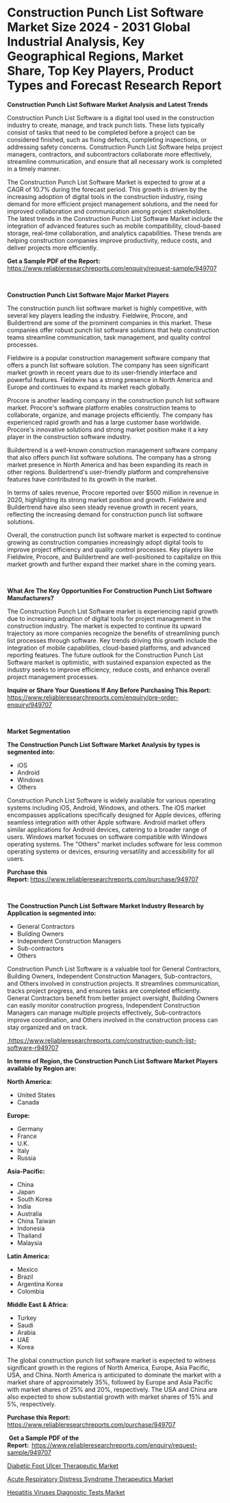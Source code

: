 <p><h1>Construction Punch List Software Market Size 2024 - 2031 Global Industrial Analysis, Key Geographical Regions, Market Share, Top Key Players, Product Types and Forecast Research Report</h1></p><p><strong>Construction Punch List Software Market Analysis and Latest Trends</strong></p>
<p><p>Construction Punch List Software is a digital tool used in the construction industry to create, manage, and track punch lists. These lists typically consist of tasks that need to be completed before a project can be considered finished, such as fixing defects, completing inspections, or addressing safety concerns. Construction Punch List Software helps project managers, contractors, and subcontractors collaborate more effectively, streamline communication, and ensure that all necessary work is completed in a timely manner.</p><p>The Construction Punch List Software Market is expected to grow at a CAGR of 10.7% during the forecast period. This growth is driven by the increasing adoption of digital tools in the construction industry, rising demand for more efficient project management solutions, and the need for improved collaboration and communication among project stakeholders. The latest trends in the Construction Punch List Software Market include the integration of advanced features such as mobile compatibility, cloud-based storage, real-time collaboration, and analytics capabilities. These trends are helping construction companies improve productivity, reduce costs, and deliver projects more efficiently.</p></p>
<p><strong>Get a Sample PDF of the Report:&nbsp;</strong> <a href="https://www.reliableresearchreports.com/enquiry/request-sample/949707">https://www.reliableresearchreports.com/enquiry/request-sample/949707</a></p>
<p>&nbsp;</p>
<p><strong>Construction Punch List Software Major Market Players</strong></p>
<p><p>The construction punch list software market is highly competitive, with several key players leading the industry. Fieldwire, Procore, and Buildertrend are some of the prominent companies in this market. These companies offer robust punch list software solutions that help construction teams streamline communication, task management, and quality control processes.</p><p>Fieldwire is a popular construction management software company that offers a punch list software solution. The company has seen significant market growth in recent years due to its user-friendly interface and powerful features. Fieldwire has a strong presence in North America and Europe and continues to expand its market reach globally.</p><p>Procore is another leading company in the construction punch list software market. Procore's software platform enables construction teams to collaborate, organize, and manage projects efficiently. The company has experienced rapid growth and has a large customer base worldwide. Procore's innovative solutions and strong market position make it a key player in the construction software industry.</p><p>Buildertrend is a well-known construction management software company that also offers punch list software solutions. The company has a strong market presence in North America and has been expanding its reach in other regions. Buildertrend's user-friendly platform and comprehensive features have contributed to its growth in the market.</p><p>In terms of sales revenue, Procore reported over $500 million in revenue in 2020, highlighting its strong market position and growth. Fieldwire and Buildertrend have also seen steady revenue growth in recent years, reflecting the increasing demand for construction punch list software solutions.</p><p>Overall, the construction punch list software market is expected to continue growing as construction companies increasingly adopt digital tools to improve project efficiency and quality control processes. Key players like Fieldwire, Procore, and Buildertrend are well-positioned to capitalize on this market growth and further expand their market share in the coming years.</p></p>
<p>&nbsp;</p>
<p><strong>What Are The Key Opportunities For Construction Punch List Software Manufacturers?</strong></p>
<p><p>The Construction Punch List Software market is experiencing rapid growth due to increasing adoption of digital tools for project management in the construction industry. The market is expected to continue its upward trajectory as more companies recognize the benefits of streamlining punch list processes through software. Key trends driving this growth include the integration of mobile capabilities, cloud-based platforms, and advanced reporting features. The future outlook for the Construction Punch List Software market is optimistic, with sustained expansion expected as the industry seeks to improve efficiency, reduce costs, and enhance overall project management processes.</p></p>
<p><strong>Inquire or Share Your Questions If Any Before Purchasing This Report:</strong> <a href="https://www.reliableresearchreports.com/enquiry/pre-order-enquiry/949707">https://www.reliableresearchreports.com/enquiry/pre-order-enquiry/949707</a></p>
<p>&nbsp;</p>
<p><strong>Market Segmentation</strong></p>
<p><strong>The Construction Punch List Software Market Analysis by types is segmented into:</strong></p>
<p><ul><li>iOS</li><li>Android</li><li>Windows</li><li>Others</li></ul></p>
<p><p>Construction Punch List Software is widely available for various operating systems including iOS, Android, Windows, and others. The iOS market encompasses applications specifically designed for Apple devices, offering seamless integration with other Apple software. Android market offers similar applications for Android devices, catering to a broader range of users. Windows market focuses on software compatible with Windows operating systems. The "Others" market includes software for less common operating systems or devices, ensuring versatility and accessibility for all users.</p></p>
<p><strong>Purchase this Report:&nbsp;</strong><a href="https://www.reliableresearchreports.com/purchase/949707">https://www.reliableresearchreports.com/purchase/949707</a></p>
<p>&nbsp;</p>
<p><strong>The Construction Punch List Software Market Industry Research by Application is segmented into:</strong></p>
<p><ul><li>General Contractors</li><li>Building Owners</li><li>Independent Construction Managers</li><li>Sub-contractors</li><li>Others</li></ul></p>
<p><p>Construction Punch List Software is a valuable tool for General Contractors, Building Owners, Independent Construction Managers, Sub-contractors, and Others involved in construction projects. It streamlines communication, tracks project progress, and ensures tasks are completed efficiently. General Contractors benefit from better project oversight, Building Owners can easily monitor construction progress, Independent Construction Managers can manage multiple projects effectively, Sub-contractors improve coordination, and Others involved in the construction process can stay organized and on track.</p></p>
<p><a href="https://www.reliableresearchreports.com/construction-punch-list-software-r949707">&nbsp;https://www.reliableresearchreports.com/construction-punch-list-software-r949707</a></p>
<p><strong>In terms of Region, the Construction Punch List Software Market Players available by Region are:</strong></p>
<p>
    <p> <strong> North America: </strong>
        <ul>
            <li>United States</li>
            <li>Canada</li>
        </ul>
        </p> 
    <p> <strong> Europe: </strong>
        <ul>
            <li>Germany</li>
            <li>France</li>
            <li>U.K.</li>
            <li>Italy</li>
            <li>Russia</li>
        </ul>
        </p> 
    <p> <strong> Asia-Pacific: </strong>
        <ul>
            <li>China</li>
            <li>Japan</li>
            <li>South Korea</li>
            <li>India</li>
            <li>Australia</li>
            <li>China Taiwan</li>
            <li>Indonesia</li>
            <li>Thailand</li>
            <li>Malaysia</li>
        </ul>
        </p> 
    <p> <strong> Latin America: </strong>
        <ul>
            <li>Mexico</li>
            <li>Brazil</li>
            <li>Argentina Korea</li>
            <li>Colombia</li>
        </ul>
        </p> 
    <p> <strong> Middle East & Africa: </strong>
        <ul>
            <li>Turkey</li>
            <li>Saudi</li>
            <li>Arabia</li>
            <li>UAE</li>
            <li>Korea</li>
        </ul>
    </p>
    </p>
<p><p>The global construction punch list software market is expected to witness significant growth in the regions of North America, Europe, Asia Pacific, USA, and China. North America is anticipated to dominate the market with a market share of approximately 35%, followed by Europe and Asia Pacific with market shares of 25% and 20%, respectively. The USA and China are also expected to show substantial growth with market shares of 15% and 5%, respectively.</p></p>
<p><strong>Purchase this Report: </strong><a href="https://www.reliableresearchreports.com/purchase/949707">https://www.reliableresearchreports.com/purchase/949707</a></p>
<p>&nbsp;<strong>Get a Sample PDF of the Report:&nbsp;&nbsp;</strong><a href="https://www.reliableresearchreports.com/enquiry/request-sample/949707">https://www.reliableresearchreports.com/enquiry/request-sample/949707</a></p>
<p><strong></strong></p>
<p><p><a href="https://github.com/ajohirul8010/Market-Research-Report-List-1/blob/main/diabetic-foot-ulcer-therapeutic-market.md">Diabetic Foot Ulcer Therapeutic Market</a></p><p><a href="https://github.com/jahid123ahm/Market-Research-Report-List-1/blob/main/acute-respiratory-distress-syndrome-therapeutics-market.md">Acute Respiratory Distress Syndrome Therapeutics Market</a></p><p><a href="https://github.com/riwar777/Market-Research-Report-List-1/blob/main/hepatitis-viruses-diagnostic-tests-market.md">Hepatitis Viruses Diagnostic Tests Market</a></p></p>